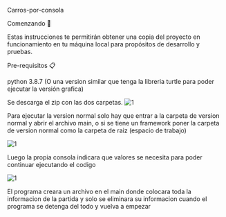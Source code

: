 Carros-por-consola

Comenzando 🚀

Estas instrucciones te permitirán obtener una copia del proyecto en funcionamiento en tu máquina local para propósitos de desarrollo y pruebas.

Pre-requisitos 📋

python 3.8.7 (O una version similar que tenga la libreria turtle para poder ejecutar la versión grafica)

Se descarga el zip con las dos carpetas.
![1](https://user-images.githubusercontent.com/83151174/116023316-7efb8600-a611-11eb-9bcd-63f0864a79ed.JPG)

Para ejecutar la version normal solo hay que entrar a la carpeta de version normal y abrir el archivo main, o si se tiene un framework poner la carpeta de version normal como la carpeta de raiz (espacio de trabajo)

![1](https://user-images.githubusercontent.com/83151174/116023728-5aec7480-a612-11eb-8757-1327dc4f9605.JPG)

Luego la propia consola indicara que valores se necesita para poder continuar ejecutando el codigo

![1](https://user-images.githubusercontent.com/83151174/116023863-a7d04b00-a612-11eb-9bcb-a0191da4a2b2.JPG)

El programa creara un archivo en el main donde colocara toda la informacion de la partida y solo se eliminara su informacion cuando el programa se detenga del todo y vuelva a empezar


